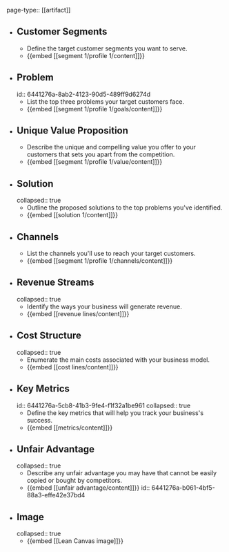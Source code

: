 page-type:: [[artifact]]

- ## Customer Segments
	- Define the target customer segments you want to serve.
	- {{embed [[segment 1/profile 1/content]]}}
- ## Problem
  id:: 6441276a-8ab2-4123-90d5-489ff9d6274d
	- List the top three problems your target customers face.
	- {{embed [[segment 1/profile 1/goals/content]]}}
- ## Unique Value Proposition
	- Describe the unique and compelling value you offer to your customers that sets you apart from the competition.
	- {{embed [[segment 1/profile 1/value/content]]}}
- ## Solution
  collapsed:: true
	- Outline the proposed solutions to the top problems you've identified.
	- {{embed [[solution 1/content]]}}
- ## Channels
	- List the channels you'll use to reach your target customers.
	- {{embed [[segment 1/profile 1/channels/content]]}}
- ## Revenue Streams
  collapsed:: true
	- Identify the ways your business will generate revenue.
	- {{embed [[revenue lines/content]]}}
- ## Cost Structure
  collapsed:: true
	- Enumerate the main costs associated with your business model.
	- {{embed [[cost lines/content]]}}
- ## Key Metrics
  id:: 6441276a-5cb8-41b3-9fe4-f1f32a1be961
  collapsed:: true
	- Define the key metrics that will help you track your business's success.
	- {{embed [[metrics/content]]}}
- ## Unfair Advantage
  collapsed:: true
	- Describe any unfair advantage you may have that cannot be easily copied or bought by competitors.
	- {{embed [[unfair advantage/content]]}}
	  id:: 6441276a-b061-4bf5-88a3-effe42e37bd4
- ## Image
  collapsed:: true
	- {{embed [[Lean Canvas image]]}}